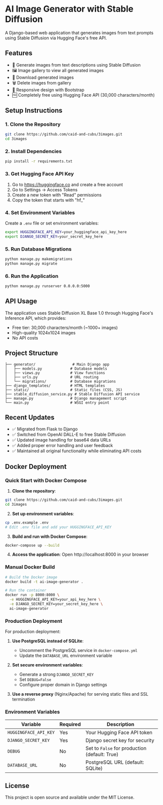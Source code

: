 # AI Image Generator with Stable Diffusion

A Django-based web application that generates images from text prompts using Stable Diffusion via Hugging Face's free API.

## Features

- 🎨 Generate images from text descriptions using Stable Diffusion
- 🖼️ Image gallery to view all generated images
- 💾 Download generated images
- 🗑️ Delete images from gallery
- 📱 Responsive design with Bootstrap
- 🆓 Completely free using Hugging Face API (30,000 characters/month)

## Setup Instructions

### 1. Clone the Repository
```bash
git clone https://github.com/caid-and-cubs/3images.git
cd 3images
```

### 2. Install Dependencies
```bash
pip install -r requirements.txt
```

### 3. Get Hugging Face API Key
1. Go to https://huggingface.co and create a free account
2. Go to Settings → Access Tokens
3. Create a new token with "Read" permissions
4. Copy the token that starts with "hf_"

### 4. Set Environment Variables
Create a `.env` file or set environment variables:
```bash
export HUGGINGFACE_API_KEY=your_huggingface_api_key_here
export DJANGO_SECRET_KEY=your_secret_key_here
```

### 5. Run Database Migrations
```bash
python manage.py makemigrations
python manage.py migrate
```

### 6. Run the Application
```bash
python manage.py runserver 0.0.0.0:5000
```

## API Usage

The application uses Stable Diffusion XL Base 1.0 through Hugging Face's Inference API, which provides:
- Free tier: 30,000 characters/month (~1000+ images)
- High-quality 1024x1024 images
- No API costs

## Project Structure

```
├── generator/                 # Main Django app
│   ├── models.py             # Database models
│   ├── views.py              # View functions
│   ├── urls.py               # URL routing
│   └── migrations/           # Database migrations
├── django_templates/         # HTML templates
├── static/                   # Static files (CSS, JS)
├── stable_diffusion_service.py # Stable Diffusion API service
├── manage.py                 # Django management script
└── main.py                   # WSGI entry point
```

## Recent Updates

- ✅ Migrated from Flask to Django
- ✅ Switched from OpenAI DALL-E to free Stable Diffusion
- ✅ Updated image handling for base64 data URLs
- ✅ Added proper error handling and user feedback
- ✅ Maintained all original functionality while eliminating API costs

## Docker Deployment

### Quick Start with Docker Compose

1. **Clone the repository**:
```bash
git clone https://github.com/caid-and-cubs/3images.git
cd 3images
```

2. **Set up environment variables**:
```bash
cp .env.example .env
# Edit .env file and add your HUGGINGFACE_API_KEY
```

3. **Build and run with Docker Compose**:
```bash
docker-compose up --build
```

4. **Access the application**:
Open http://localhost:8000 in your browser

### Manual Docker Build

```bash
# Build the Docker image
docker build -t ai-image-generator .

# Run the container
docker run -p 8000:8000 \
  -e HUGGINGFACE_API_KEY=your_api_key_here \
  -e DJANGO_SECRET_KEY=your_secret_key_here \
  ai-image-generator
```

### Production Deployment

For production deployment:

1. **Use PostgreSQL instead of SQLite**:
   - Uncomment the PostgreSQL service in `docker-compose.yml`
   - Update the `DATABASE_URL` environment variable

2. **Set secure environment variables**:
   - Generate a strong `DJANGO_SECRET_KEY`
   - Set `DEBUG=False`
   - Configure proper domain in Django settings

3. **Use a reverse proxy** (Nginx/Apache) for serving static files and SSL termination

### Environment Variables

| Variable | Required | Description |
|----------|----------|-------------|
| `HUGGINGFACE_API_KEY` | Yes | Your Hugging Face API token |
| `DJANGO_SECRET_KEY` | Yes | Django secret key for security |
| `DEBUG` | No | Set to `False` for production (default: True) |
| `DATABASE_URL` | No | PostgreSQL URL (default: SQLite) |

## License

This project is open source and available under the MIT License.